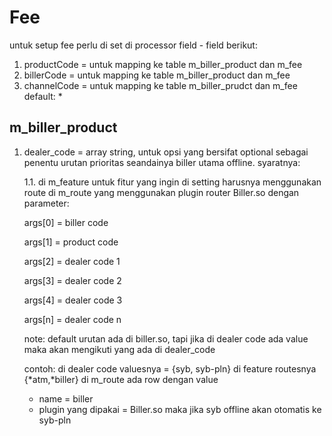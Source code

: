 # Fee
untuk setup fee perlu di set di processor field - field berikut:

1. productCode = untuk mapping ke table m_biller_product dan m_fee
2. billerCode = untuk mapping ke table m_biller_product dan m_fee
3. channelCode = untuk mapping ke table m_biller_prudct dan m_fee default: *

## m_biller_product

1. dealer_code = array string, untuk opsi yang bersifat optional sebagai penentu urutan prioritas seandainya biller utama offline.
   syaratnya:
   
   1.1. di m_feature untuk fitur yang ingin di setting harusnya menggunakan route di m_route yang menggunakan plugin router Biller.so dengan parameter:
   
   args[0] = biller code
   
   args[1] = product code
   
   args[2] = dealer code 1
   
   args[3] = dealer code 2
   
   args[4] = dealer code 3
   
   args[n] = dealer code n

   note: default urutan ada di biller.so, tapi jika di dealer code ada value maka akan mengikuti yang ada di dealer_code

   contoh:
   di dealer code valuesnya = {syb, syb-pln}
   di feature routesnya {*atm,*biller}
   di m_route ada row dengan value
     - name = biller
     - plugin yang dipakai = Biller.so
   maka jika syb offline akan otomatis ke syb-pln
   

